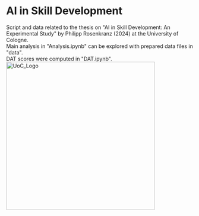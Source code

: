 # AI in Skill Development
Script and data related to the thesis on "AI in Skill Development: An Experimental Study" by Philipp Rosenkranz (2024) at the University of Cologne.\
Main analysis in "Analysis.ipynb" can be explored with prepared data files in "data".\
DAT scores were computed in "DAT.ipynb".\
<img src="https://github.com/user-attachments/assets/05b9de8a-2f5c-4784-8dc4-0c1cbfb9e5f4" alt="UoC_Logo" width="400"/>

